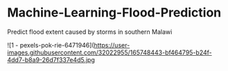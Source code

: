 # Machine-Learning-Flood-Prediction
Predict flood extent caused by storms in southern Malawi


![1 - pexels-pok-rie-6471946](https://user-images.githubusercontent.com/32022955/165748443-bf464795-b24f-4dd7-b8a9-26d7f337e4d5.jpg
